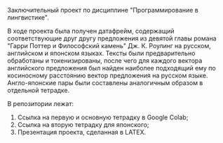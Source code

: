 Заключительный проект по дисциплине "Программирование в лингвистике". 

В ходе проекта была получен датафрейм, содержащий соответствующие друг другу предложения из девятой главы романа "Гарри Поттер и Философский камень" Дж. К. Роулинг на русском, английском и японском языках.
Тексты были предварительно обработаны и токенизированы, после чего для каждого вектора английского предложения был найден наиболее подходящий ему по косиносному расстоянию вектор предложения на русском языке. Англо-японские пары были составлены аналогичным образом в отдельной тетрадке.

В репозитории лежат:
1) Ссылка на первую и основную тетрадку в Google Colab;
2) Ссылка на вторую тетрадку для японского;
3) Презентация проекта, сделанная в LATEX.
